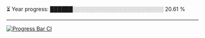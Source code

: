 
⏳ Year progress: ██████░░░░░░░░░░░░░░░░░░░░░░░░ 20.61 %

---

[![Progress Bar CI](https://github.com/thatoranzhevyy/thatoranzhevyy/actions/workflows/node.js.yml/badge.svg)](https://github.com/thatoranzhevyy/thatoranzhevyy/actions/workflows/node.js.yml)

